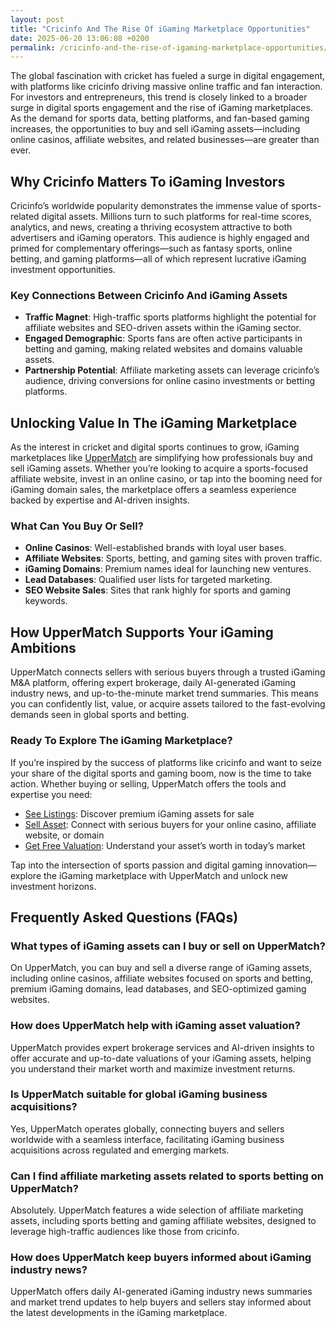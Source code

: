```yaml
---
layout: post
title: "Cricinfo And The Rise Of iGaming Marketplace Opportunities"
date: 2025-06-20 13:06:08 +0200
permalink: /cricinfo-and-the-rise-of-igaming-marketplace-opportunities/
---
```

The global fascination with cricket has fueled a surge in digital engagement, with platforms like cricinfo driving massive online traffic and fan interaction. For investors and entrepreneurs, this trend is closely linked to a broader surge in digital sports engagement and the rise of iGaming marketplaces. As the demand for sports data, betting platforms, and fan-based gaming increases, the opportunities to buy and sell iGaming assets—including online casinos, affiliate websites, and related businesses—are greater than ever.

## Why Cricinfo Matters To iGaming Investors

Cricinfo’s worldwide popularity demonstrates the immense value of sports-related digital assets. Millions turn to such platforms for real-time scores, analytics, and news, creating a thriving ecosystem attractive to both advertisers and iGaming operators. This audience is highly engaged and primed for complementary offerings—such as fantasy sports, online betting, and gaming platforms—all of which represent lucrative iGaming investment opportunities.

### Key Connections Between Cricinfo And iGaming Assets

- **Traffic Magnet**: High-traffic sports platforms highlight the potential for affiliate websites and SEO-driven assets within the iGaming sector.
- **Engaged Demographic**: Sports fans are often active participants in betting and gaming, making related websites and domains valuable assets.
- **Partnership Potential**: Affiliate marketing assets can leverage cricinfo’s audience, driving conversions for online casino investments or betting platforms.

## Unlocking Value In The iGaming Marketplace

As the interest in cricket and digital sports continues to grow, iGaming marketplaces like [UpperMatch](https://www.uppermatch.com) are simplifying how professionals buy and sell iGaming assets. Whether you’re looking to acquire a sports-focused affiliate website, invest in an online casino, or tap into the booming need for iGaming domain sales, the marketplace offers a seamless experience backed by expertise and AI-driven insights.

### What Can You Buy Or Sell?

- **Online Casinos**: Well-established brands with loyal user bases.
- **Affiliate Websites**: Sports, betting, and gaming sites with proven traffic.
- **iGaming Domains**: Premium names ideal for launching new ventures.
- **Lead Databases**: Qualified user lists for targeted marketing.
- **SEO Website Sales**: Sites that rank highly for sports and gaming keywords.

## How UpperMatch Supports Your iGaming Ambitions

UpperMatch connects sellers with serious buyers through a trusted iGaming M&A platform, offering expert brokerage, daily AI-generated iGaming industry news, and up-to-the-minute market trend summaries. This means you can confidently list, value, or acquire assets tailored to the fast-evolving demands seen in global sports and betting.

### Ready To Explore The iGaming Marketplace?

If you’re inspired by the success of platforms like cricinfo and want to seize your share of the digital sports and gaming boom, now is the time to take action. Whether buying or selling, UpperMatch offers the tools and expertise you need:

- [See Listings](https://www.uppermatch.com): Discover premium iGaming assets for sale
- [Sell Asset](https://www.uppermatch.com): Connect with serious buyers for your online casino, affiliate website, or domain
- [Get Free Valuation](https://www.uppermatch.com): Understand your asset’s worth in today’s market

Tap into the intersection of sports passion and digital gaming innovation—explore the iGaming marketplace with UpperMatch and unlock new investment horizons.

## Frequently Asked Questions (FAQs)

### What types of iGaming assets can I buy or sell on UpperMatch?

On UpperMatch, you can buy and sell a diverse range of iGaming assets, including online casinos, affiliate websites focused on sports and betting, premium iGaming domains, lead databases, and SEO-optimized gaming websites.

### How does UpperMatch help with iGaming asset valuation?

UpperMatch provides expert brokerage services and AI-driven insights to offer accurate and up-to-date valuations of your iGaming assets, helping you understand their market worth and maximize investment returns.

### Is UpperMatch suitable for global iGaming business acquisitions?

Yes, UpperMatch operates globally, connecting buyers and sellers worldwide with a seamless interface, facilitating iGaming business acquisitions across regulated and emerging markets.

### Can I find affiliate marketing assets related to sports betting on UpperMatch?

Absolutely. UpperMatch features a wide selection of affiliate marketing assets, including sports betting and gaming affiliate websites, designed to leverage high-traffic audiences like those from cricinfo.

### How does UpperMatch keep buyers informed about iGaming industry news?

UpperMatch offers daily AI-generated iGaming industry news summaries and market trend updates to help buyers and sellers stay informed about the latest developments in the iGaming marketplace.

<script type="application/ld+json">
{
  "@context": "https://schema.org",
  "@type": "BlogPosting",
  "headline": "Cricinfo And The Rise Of iGaming Marketplace Opportunities",
  "description": "Explore the connection between cricket platform cricinfo and the growing opportunities in the iGaming marketplace for buying and selling online casinos, affiliate websites, and iGaming assets.",
  "author": {
    "@type": "Person",
    "name": "UpperMatch"
  },
  "publisher": {
    "@type": "Organization",
    "name": "UpperMatch",
    "logo": {
      "@type": "ImageObject",
      "url": "https://www.uppermatch.com/logo.png"
    }
  },
  "datePublished": "2024-06-01",
  "mainEntityOfPage": {
    "@type": "WebPage",
    "@id": "https://www.uppermatch.com/blog/cricinfo-and-igaming-marketplace-opportunities"
  }
}
</script>

<script type="application/ld+json">
{
  "@context": "https://schema.org",
  "@type": "FAQPage",
  "mainEntity": [
    {
      "@type": "Question",
      "name": "What types of iGaming assets can I buy or sell on UpperMatch?",
      "acceptedAnswer": {
        "@type": "Answer",
        "text": "On UpperMatch, you can buy and sell a diverse range of iGaming assets, including online casinos, affiliate websites focused on sports and betting, premium iGaming domains, lead databases, and SEO-optimized gaming websites."
      }
    },
    {
      "@type": "Question",
      "name": "How does UpperMatch help with iGaming asset valuation?",
      "acceptedAnswer": {
        "@type": "Answer",
        "text": "UpperMatch provides expert brokerage services and AI-driven insights to offer accurate and up-to-date valuations of your iGaming assets, helping you understand their market worth and maximize investment returns."
      }
    },
    {
      "@type": "Question",
      "name": "Is UpperMatch suitable for global iGaming business acquisitions?",
      "acceptedAnswer": {
        "@type": "Answer",
        "text": "Yes, UpperMatch operates globally, connecting buyers and sellers worldwide with a seamless interface, facilitating iGaming business acquisitions across regulated and emerging markets."
      }
    },
    {
      "@type": "Question",
      "name": "Can I find affiliate marketing assets related to sports betting on UpperMatch?",
      "acceptedAnswer": {
        "@type": "Answer",
        "text": "Absolutely. UpperMatch features a wide selection of affiliate marketing assets, including sports betting and gaming affiliate websites, designed to leverage high-traffic audiences like those from cricinfo."
      }
    },
    {
      "@type": "Question",
      "name": "How does UpperMatch keep buyers informed about iGaming industry news?",
      "acceptedAnswer": {
        "@type": "Answer",
        "text": "UpperMatch offers daily AI-generated iGaming industry news summaries and market trend updates to help buyers and sellers stay informed about the latest developments in the iGaming marketplace."
      }
    }
  ]
}
</script>